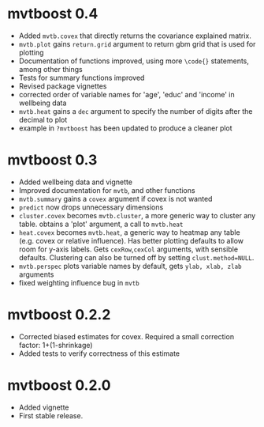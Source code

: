 # mvtboost 0.4
- Added `mvtb.covex` that directly returns the covariance explained matrix.
- `mvtb.plot` gains `return.grid` argument to return gbm grid that is used for plotting
- Documentation of functions improved, using more `\code{}` statements, among other things
- Tests for summary functions improved
- Revised package vignettes
- corrected order of variable names for 'age', 'educ' and 'income' in wellbeing data
- `mvtb.heat` gains a `dec` argument to specify the number of digits after the decimal to plot
- example in `?mvtboost` has been updated to produce a cleaner plot

# mvtboost 0.3
- Added wellbeing data and vignette
- Improved documentation for `mvtb`, and other functions
- `mvtb.summary` gains a `covex` argument if covex is not wanted
- `predict` now drops unnecessary dimensions
- `cluster.covex` becomes `mvtb.cluster`, a more generic way to cluster any table. obtains a 'plot' argument, a call to `mvtb.heat`
- `heat.covex` becomes `mvtb.heat`, a generic way to heatmap any table (e.g. covex or relative influence). Has better plotting defaults to allow room for y-axis labels. Gets `cexRow`,`cexCol` arguments, with sensible defaults. Clustering can also be turned off by setting `clust.method=NULL`.
- `mvtb.perspec` plots variable names by default, gets `ylab, xlab, zlab` arguments
- fixed weighting influence bug in `mvtb`

# mvtboost 0.2.2
- Corrected biased estimates for covex. Required a small correction factor: 1+(1-shrinkage)
- Added tests to verify correctness of this estimate

# mvtboost 0.2.0

- Added vignette
- First stable release.